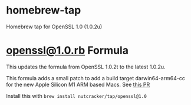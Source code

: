 # homebrew-tap
Homebrew tap for OpenSSL 1.0 (1.0.2u)

# openssl@1.0.rb Formula

This updates the formula from OpenSSL 1.0.2t to the latest 1.0.2u.

This formula adds a small patch to add a build target darwin64-arm64-cc for the new Apple Silicon M1 ARM based Macs. See [this PR](https://github.com/rbenv/homebrew-tap/pull/2#issue-751051161)

Install this with `brew install nutcracker/tap/openssl@1.0`